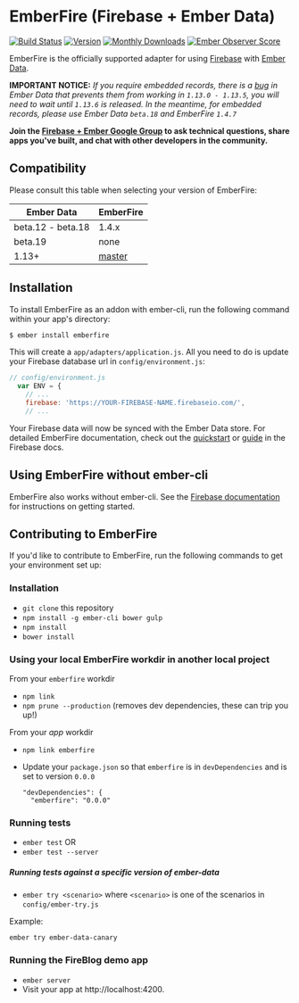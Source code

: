 # EmberFire (Firebase + Ember Data)

[![Build Status](https://travis-ci.org/firebase/emberfire.svg?branch=master)](https://travis-ci.org/firebase/emberfire)
[![Version](https://badge.fury.io/gh/firebase%2Femberfire.svg)](http://badge.fury.io/gh/firebase%2Femberfire)
[![Monthly Downloads](http://img.shields.io/npm/dm/emberfire.svg?style=flat)](https://www.npmjs.org/package/emberfire)
[![Ember Observer Score](http://emberobserver.com/badges/emberfire.svg)](http://emberobserver.com/addons/emberfire)

EmberFire is the officially supported adapter for using
[Firebase](http://www.firebase.com/?utm_medium=web&utm_source=emberfire) with
[Ember Data](https://github.com/emberjs/data).

**IMPORTANT NOTICE:** *If you require embedded records, there is a [bug](https://github.com/emberjs/data/issues/3549) in Ember Data that prevents them from working in `1.13.0 - 1.13.5`, you will need to wait until `1.13.6` is released. In the meantime, for embedded records, please use Ember Data `beta.18` and EmberFire `1.4.7`*

**Join the [Firebase + Ember Google Group](https://groups.google.com/forum/#!forum/firebase-ember)
to ask technical questions, share apps you've built, and chat with other developers in the community.**

## Compatibility

Please consult this table when selecting your version of EmberFire:

| Ember Data        | EmberFire      |
| ------------------| ---------------|
| beta.12 - beta.18 | 1.4.x          |
| beta.19           | none           |
| 1.13+             | [master](https://github.com/firebase/emberfire/issues/138#issuecomment-84148825) |

## Installation

To install EmberFire as an addon with ember-cli, run the following command within your app's directory:

```bash
$ ember install emberfire
```

This will create a `app/adapters/application.js`. All you need to do is update your Firebase database url in `config/environment.js`:

```js
// config/environment.js
  var ENV = {
    // ...
    firebase: 'https://YOUR-FIREBASE-NAME.firebaseio.com/',
    // ...
```

Your Firebase data will now be synced with the Ember Data store. For detailed EmberFire documentation, check out the [quickstart](https://firebase.com/docs/web/libraries/ember/quickstart.html) or [guide](https://firebase.com/docs/web/libraries/ember/guide.html) in the Firebase docs.

## Using EmberFire without ember-cli

EmberFire also works without ember-cli. See the [Firebase documentation](https://firebase.com/docs/web/libraries/ember/guide.html#section-without-ember-cli) for instructions on getting started.

## Contributing to EmberFire

If you'd like to contribute to EmberFire, run the following commands to get your environment set up:

### Installation

* `git clone` this repository
* `npm install -g ember-cli bower gulp`
* `npm install`
* `bower install`

### Using your local EmberFire workdir in another local project

From your `emberfire` workdir

* `npm link`
* `npm prune --production` (removes dev dependencies, these can trip you up!)

From your *app* workdir

* `npm link emberfire`
* Update your `package.json` so that `emberfire` is in `devDependencies` and is set to version `0.0.0`

  ```
  "devDependencies": {
    "emberfire": "0.0.0"
  ```

### Running tests

* `ember test` OR
* `ember test --server`

##### Running tests against a specific version of ember-data

* `ember try <scenario>` where  `<scenario>` is one of the scenarios in `config/ember-try.js`

Example:

```
ember try ember-data-canary
```

### Running the FireBlog demo app

* `ember server`
* Visit your app at http://localhost:4200.
